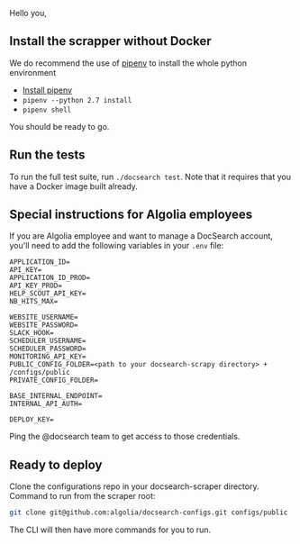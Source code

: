 Hello you,

## Install the scrapper without Docker

We do recommend the use of [pipenv][1] to install the whole python environment

- [Install pipenv][2]
- `pipenv --python 2.7 install`
- `pipenv shell`

You should be ready to go.

## Run the tests

To run the full test suite, run `./docsearch test`. Note that it requires that
you have a Docker image built already.

## Special instructions for Algolia employees

If you are Algolia employee and want to manage a DocSearch account,
you'll need to add the following variables in your `.env` file:

```
APPLICATION_ID=
API_KEY=
APPLICATION_ID_PROD=
API_KEY_PROD=
HELP_SCOUT_API_KEY=
NB_HITS_MAX=

WEBSITE_USERNAME=
WEBSITE_PASSWORD=
SLACK_HOOK=
SCHEDULER_USERNAME=
SCHEDULER_PASSWORD=
MONITORING_API_KEY=
PUBLIC_CONFIG_FOLDER=<path to your docsearch-scrapy directory> + /configs/public
PRIVATE_CONFIG_FOLDER=

BASE_INTERNAL_ENDPOINT=
INTERNAL_API_AUTH=

DEPLOY_KEY=
```

Ping the @docsearch team to get access to those credentials.

## Ready to deploy

Clone the configurations repo in your docsearch-scraper directory. Command to run from the scraper root:

```bash
git clone git@github.com:algolia/docsearch-configs.git configs/public
```

The CLI will then have more commands for you to run.

[1]: https://github.com/pypa/pipenv
[2]: https://pipenv.readthedocs.io/en/latest/install/#installing-pipenv
